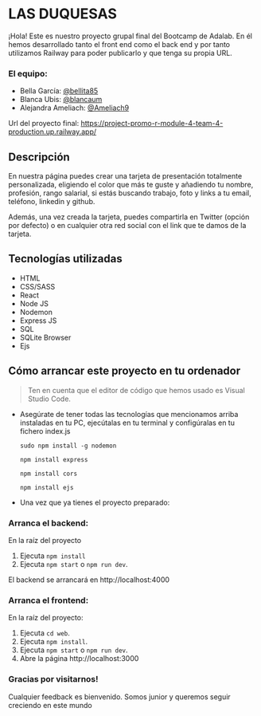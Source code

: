 # LAS DUQUESAS

¡Hola! Este es nuestro proyecto grupal final del Bootcamp de Adalab. En él hemos desarrollado tanto el front end como el back end y por tanto utilizamos Railway para poder publicarlo y que tenga su propia URL. 

### El equipo:

- Bella García: [@bellita85](https://github.com/bellita85)
- Blanca Ubis: [@blancaum](https://github.com/blancaum)
- Alejandra Ameliach: [@Ameliach9](https://github.com/Ameliach9)


Url del proyecto final: https://project-promo-r-module-4-team-4-production.up.railway.app/


## Descripción 

En nuestra página puedes crear una tarjeta de presentación totalmente personalizada, eligiendo el color que más te guste y añadiendo tu nombre, profesión, rango salarial, si estás buscando trabajo, foto y links a tu email, teléfono, linkedin y github.

Además, una vez creada la tarjeta, puedes compartirla en Twitter (opción por defecto) o en cualquier otra red social con el link que te damos de la tarjeta.

## Tecnologías utilizadas

- HTML
- CSS/SASS
- React
- Node JS
- Nodemon
- Express JS
- SQL
- SQLite Browser
- Ejs


## Cómo arrancar este proyecto en tu ordenador

> Ten en cuenta que el editor de código que hemos usado es Visual Studio Code.

- Asegúrate de tener todas las tecnologías que mencionamos arriba instaladas en tu PC, ejecútalas en tu terminal y configúralas en tu fichero index.js

  `sudo npm install -g nodemon`

  `npm install express`

  `npm install cors`

  `npm install ejs`


- Una vez que ya tienes el proyecto preparado:

### Arranca el backend:

En la raíz del proyecto

1. Ejecuta `npm install`
1. Ejecuta `npm start` o `npm run dev`.

El backend se arrancará en http://localhost:4000

### Arranca el frontend:

En la raíz del proyecto:

1. Ejecuta `cd web`.
1. Ejecuta `npm install`.
1. Ejecuta `npm start` o `npm run dev`.
1. Abre la página http://localhost:3000

### Gracias por visitarnos!

Cualquier feedback es bienvenido. Somos junior y queremos seguir creciendo en este mundo
